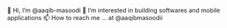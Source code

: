 👋 Hi, I’m @aaqib-masoodi
  👀 I’m interested in building softwares and mobile applications
 📫 How to reach me ... at @aaqibmasoodii



<!---
aaqib-masoodi/aaqib-masoodi is a ✨ special ✨ repository because its `README.md` (this file) appears on your GitHub profile.
You can click the Preview link to take a look at your changes.
--->
